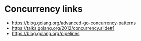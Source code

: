 # Concurrency links
* https://blog.golang.org/advanced-go-concurrency-patterns
* https://talks.golang.org/2012/concurrency.slide#1
* https://blog.golang.org/pipelines
